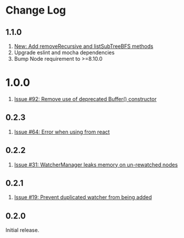 # Change Log

## 1.1.0

1. [New: Add removeRecursive and listSubTreeBFS methods](https://github.com/alexguan/node-zookeeper-client/pull/88)
2. Upgrade eslint and mocha dependencies
3. Bump Node requirement to >=8.10.0

# 1.0.0

1. [Issue #92: Remove use of deprecated Buffer() constructor](https://github.com/alexguan/node-zookeeper-client/issues/92)

## 0.2.3

1. [Issue #64: Error when using from react](https://github.com/alexguan/node-zookeeper-client/issues/64)

## 0.2.2

1. [Issue #31: WatcherManager leaks memory on un-rewatched nodes](https://github.com/alexguan/node-zookeeper-client/issues/31)

## 0.2.1

1. [Issue #19: Prevent duplicated watcher from being added](https://github.com/alexguan/node-zookeeper-client/pull/19)

## 0.2.0

Initial release.
